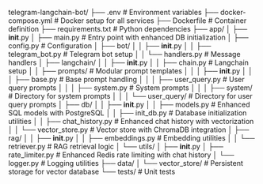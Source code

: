 telegram-langchain-bot/
├── .env                      # Environment variables
├── docker-compose.yml        # Docker setup for all services
├── Dockerfile                # Container definition
├── requirements.txt          # Python dependencies
├── app/
│   ├── __init__.py
│   ├── main.py               # Entry point with enhanced DB initialization
│   ├── config.py             # Configuration
│   ├── bot/
│   │   ├── __init__.py
│   │   ├── telegram_bot.py   # Telegram bot setup
│   │   └── handlers.py       # Message handlers
│   ├── langchain/
│   │   ├── __init__.py
│   │   ├── chain.py          # Langchain setup
│   │   ├── prompts/          # Modular prompt templates
│   │   │   ├── __init__.py
│   │   │   ├── base.py       # Base prompt handling
│   │   │   ├── user_query.py # User query prompts
│   │   │   ├── system.py     # System prompts
│   │   │   ├── system/       # Directory for system prompts
│   │   │   └── user_query/   # Directory for user query prompts
│   ├── db/
│   │   ├── __init__.py
│   │   ├── models.py         # Enhanced SQL models with PostgreSQL
│   │   ├── init_db.py        # Database initialization utilities
│   │   ├── chat_history.py   # Enhanced chat history with vectorization
│   │   └── vector_store.py   # Vector store with ChromaDB integration
│   ├── rag/
│   │   ├── __init__.py
│   │   ├── embeddings.py     # Embedding utilities
│   │   └── retriever.py      # RAG retrieval logic
│   └── utils/
│       ├── __init__.py
│       ├── rate_limiter.py   # Enhanced Redis rate limiting with chat history
│       └── logger.py         # Logging utilities
├── data/
│   └── vector_store/         # Persistent storage for vector database
└── tests/                    # Unit tests